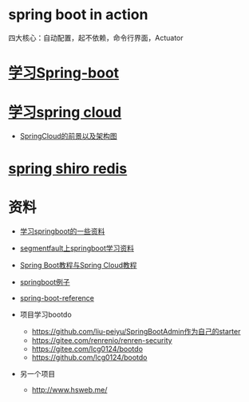 # spring boot in action
四大核心：自动配置，起不依赖，命令行界面，Actuator

# [学习Spring-boot](https://github.com/ityouknow/spring-boot-examples)
# [学习spring cloud](https://github.com/ityouknow/spring-cloud-examples)
* [SpringCloud的前景以及架构图](http://www.ityouknow.com/springcloud/2017/09/11/can-use-springcloud.html)

# [spring shiro redis](http://www.leftso.com/blog/238.html)

# 资料
* [学习springboot的一些资料](https://github.com/ityouknow/awesome-spring-boot)
* [segmentfault上springboot学习资料](https://segmentfault.com/a/1190000008539153)
* [Spring Boot教程与Spring Cloud教程](https://gitee.com/didispace/SpringBoot-Learning)
* [springboot例子](https://github.com/leelance/spring-boot-all)
* [spring-boot-reference](https://github.com/qibaoguang/Spring-Boot-Reference-Guide)

* 项目学习bootdo
	* https://github.com/liu-peiyu/SpringBootAdmin作为自己的starter
	* https://gitee.com/renrenio/renren-security
	* https://gitee.com/lcg0124/bootdo
	* https://github.com/lcg0124/bootdo
* 另一个项目
	* http://www.hsweb.me/

